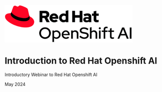 
<img src="logo.png" height="120">

# Introduction to Red Hat Openshift AI
Introductory Webinar to Red Hat Openshift AI

May 2024
